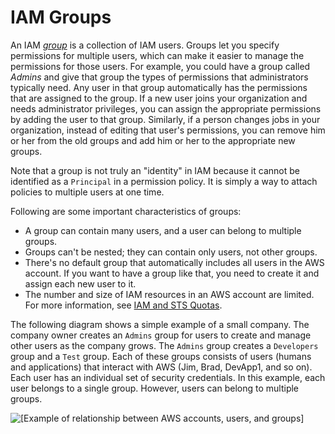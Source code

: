 # IAM Groups<a name="id_groups"></a>

An IAM [*group*](#id_groups) is a collection of IAM users\. Groups let you specify permissions for multiple users, which can make it easier to manage the permissions for those users\. For example, you could have a group called *Admins* and give that group the types of permissions that administrators typically need\. Any user in that group automatically has the permissions that are assigned to the group\. If a new user joins your organization and needs administrator privileges, you can assign the appropriate permissions by adding the user to that group\. Similarly, if a person changes jobs in your organization, instead of editing that user's permissions, you can remove him or her from the old groups and add him or her to the appropriate new groups\.

Note that a group is not truly an "identity" in IAM because it cannot be identified as a `Principal` in a permission policy\. It is simply a way to attach policies to multiple users at one time\.

Following are some important characteristics of groups:
+ A group can contain many users, and a user can belong to multiple groups\.
+ Groups can't be nested; they can contain only users, not other groups\.
+ There's no default group that automatically includes all users in the AWS account\. If you want to have a group like that, you need to create it and assign each new user to it\.
+ The number and size of IAM resources in an AWS account are limited\. For more information, see [IAM and STS Quotas](reference_iam-quotas.md)\.

The following diagram shows a simple example of a small company\. The company owner creates an `Admins` group for users to create and manage other users as the company grows\. The `Admins` group creates a `Developers` group and a `Test` group\. Each of these groups consists of users \(humans and applications\) that interact with AWS \(Jim, Brad, DevApp1, and so on\)\. Each user has an individual set of security credentials\. In this example, each user belongs to a single group\. However, users can belong to multiple groups\. 

![\[Example of relationship between AWS accounts, users, and groups\]](http://docs.aws.amazon.com/IAM/latest/UserGuide/images/Relationship_Between_Entities_Example.diagram.png)